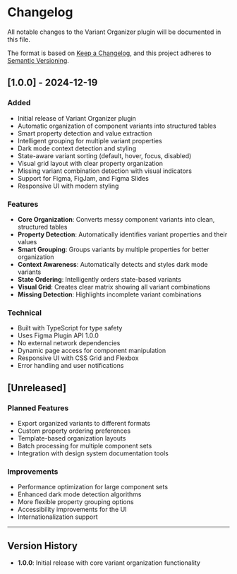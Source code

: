 # Changelog

All notable changes to the Variant Organizer plugin will be documented in this file.

The format is based on [Keep a Changelog](https://keepachangelog.com/en/1.0.0/),
and this project adheres to [Semantic Versioning](https://semver.org/spec/v2.0.0.html).

## [1.0.0] - 2024-12-19

### Added
- Initial release of Variant Organizer plugin
- Automatic organization of component variants into structured tables
- Smart property detection and value extraction
- Intelligent grouping for multiple variant properties
- Dark mode context detection and styling
- State-aware variant sorting (default, hover, focus, disabled)
- Visual grid layout with clear property organization
- Missing variant combination detection with visual indicators
- Support for Figma, FigJam, and Figma Slides
- Responsive UI with modern styling

### Features
- **Core Organization**: Converts messy component variants into clean, structured tables
- **Property Detection**: Automatically identifies variant properties and their values
- **Smart Grouping**: Groups variants by multiple properties for better organization
- **Context Awareness**: Automatically detects and styles dark mode variants
- **State Ordering**: Intelligently orders state-based variants
- **Visual Grid**: Creates clear matrix showing all variant combinations
- **Missing Detection**: Highlights incomplete variant combinations

### Technical
- Built with TypeScript for type safety
- Uses Figma Plugin API 1.0.0
- No external network dependencies
- Dynamic page access for component manipulation
- Responsive UI with CSS Grid and Flexbox
- Error handling and user notifications

## [Unreleased]

### Planned Features
- Export organized variants to different formats
- Custom property ordering preferences
- Template-based organization layouts
- Batch processing for multiple component sets
- Integration with design system documentation tools

### Improvements
- Performance optimization for large component sets
- Enhanced dark mode detection algorithms
- More flexible property grouping options
- Accessibility improvements for the UI
- Internationalization support

---

## Version History

- **1.0.0**: Initial release with core variant organization functionality
